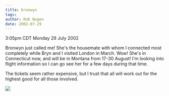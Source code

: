 ```yaml
---
title: bronwyn
tags: 
author: Rob Nugen
date: 2002-07-29
---
```


<p class=date>3:05pm CDT Monday 29 July 2002</p>

<p>Bronwyn just called me!  She's the housemate with whom I connected
most completely while Bryn and I visited London in March.  Wow!  She's
in Connecticut now, and will be in Montana from 17-30 August!  I'm
looking into flight information so I can go see her for a few days
during that time.</p>

<p>The tickets seem rather expensive, but I trust that all will work
out for the highest good for all those involved.</p>

<p><img src="/images/rob/wL-ROB.gif"/></p>
